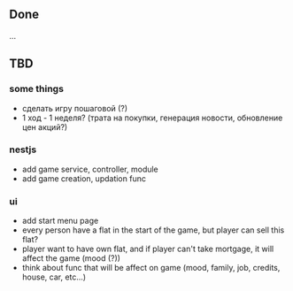 ## Done

...

## TBD

### some things
- сделать игру пошаговой (?)
- 1 ход - 1 неделя? (трата на покупки, генерация новости, обновление цен акций?)

### nestjs

- add game service, controller, module
- add game creation, updation func

### ui

- add start menu page
- every person have a flat in the start of the game, but player can sell this flat?
- player want to have own flat, and if player can't take mortgage, it will affect the game (mood (?))
- think about func that will be affect on game (mood, family, job, credits, house, car, etc...)

